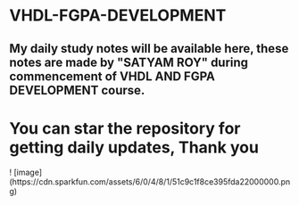 # VHDL-FGPA-DEVELOPMENT
<h2>My daily study notes will be available here, these notes are made by "SATYAM ROY"  during commencement of VHDL AND FGPA DEVELOPMENT course. <h2>
<h1>You can star the repository for getting daily updates, Thank you </h1>
! [image] (https://cdn.sparkfun.com/assets/6/0/4/8/1/51c9c1f8ce395fda22000000.png)
